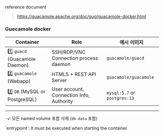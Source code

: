 reference document  
>  https://guacamole.apache.org/doc/gug/guacamole-docker.html


### Guecamole docker 

| Container                      | Role                                     | 예시 이미지                       |
| ------------------------------ | ---------------------------------------- | ---------------------------- |
| 1️⃣ `guacd` (Guacamole Daemon) | SSH/RDP/VNC  Connection process daemon   | `guacamole/guacd`            |
| 2️⃣ `guacamole` (Webapp)       | HTML5 + REST API Server                  | `guacamole/guacamole`        |
| 3️⃣ `DB` (MySQL or PostgreSQL) | User account, Connection Info, Authority | `mysql:5.7` or `postgres:13` |

---



`-v`: 모든 named volume 포함 삭제 (`db-data` 포함)

`entrypoint  : It must be executed when starting the container 

